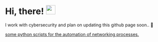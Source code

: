 
# Hi, there! <img src="https://raw.githubusercontent.com/MartinHeinz/MartinHeinz/master/wave.gif" width="30px">

I work with cybersecurity and plan on updating this github page soon.. 🤫

[some python scripts for the automation of networking processes.](https://github.com/j4nedoe/python-automation)

<!--
**j4nedoe/j4nedoe** is a ✨ _special_ ✨ repository because its `README.md` (this file) appears on your GitHub profile.

Here are some ideas to get you started:

- 🔭 I’m currently working on ...
- 🌱 I’m currently learning ...
- 👯 I’m looking to collaborate on ...
- 🤔 I’m looking for help with ...
- 💬 Ask me about ...
- 📫 How to reach me: ...
- 😄 Pronouns: ...
- ⚡ Fun fact: ...
-->
